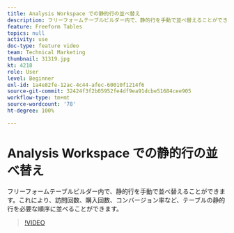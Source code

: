 ```yaml
---
title: Analysis Workspace での静的行の並べ替え
description: フリーフォームテーブルビルダー内で、静的行を手動で並べ替えることができます。これにより、訪問回数、購入回数、コンバージョン率など、テーブルの静的行を必要な順序に並べることができます。
feature: Freeform Tables
topics: null
activity: use
doc-type: feature video
team: Technical Marketing
thumbnail: 31319.jpg
kt: 4218
role: User
level: Beginner
exl-id: 1a4e82fe-12ac-4c44-afec-60010f1214f6
source-git-commit: 32424f3f2b05952fe4df9ea91dcbe51684cee905
workflow-type: tm+mt
source-wordcount: '78'
ht-degree: 100%

---
```


# Analysis Workspace での静的行の並べ替え

フリーフォームテーブルビルダー内で、静的行を手動で並べ替えることができます。これにより、訪問回数、購入回数、コンバージョン率など、テーブルの静的行を必要な順序に並べることができます。

>[!VIDEO](https://video.tv.adobe.com/v/31319/?quality=12)
